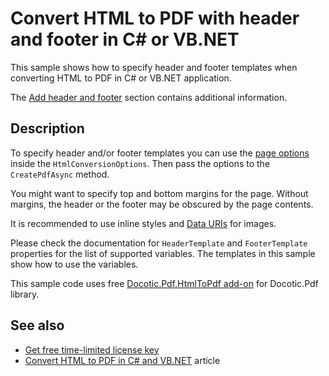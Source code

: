 # Convert HTML to PDF with header and footer in C# or VB.NET
This sample shows how to specify header and footer templates when converting HTML to PDF in C# or VB.NET application.

The [Add header and footer](https://bitmiracle.com/pdf-library/html-pdf/#header-footer) section contains additional information.

## Description

To specify header and/or footer templates you can use the [page options](https://api.docotic.com/htmltopdf/pdfpageoptions) inside the `HtmlConversionOptions`. Then pass the options to the `CreatePdfAsync` method.

You might want to specify top and bottom margins for the page. Without margins, the header or the footer may be obscured by the page contents.

It is recommended to use inline styles and [Data URIs](https://en.wikipedia.org/wiki/Data_URI_scheme) for images.

Please check the documentation for `HeaderTemplate` and `FooterTemplate` properties for the list of supported variables. The templates in this sample show how to use the variables.

This sample code uses free [Docotic.Pdf.HtmlToPdf add-on](https://www.nuget.org/packages/BitMiracle.Docotic.Pdf.HtmlToPdf/) for Docotic.Pdf library.

## See also
* [Get free time-limited license key](https://bitmiracle.com/pdf-library/download)
* [Convert HTML to PDF in C# and VB.NET](https://bitmiracle.com/pdf-library/html-pdf/convert) article